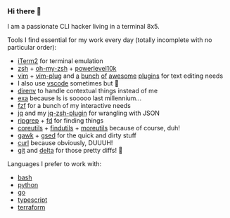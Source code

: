 ### Hi there 👋

I am a passionate CLI hacker living in a terminal 8x5.

Tools I find essential for my work every day (totally incomplete with no particular order):

- [iTerm2](https://iterm2.com/) for terminal emulation
- [zsh](https://www.zsh.org/) + [oh-my-zsh](https://ohmyz.sh) + [powerlevel10k](https://github.com/romkatv/powerlevel10k)
- [vim](https://www.vim.org/) + [vim-plug](https://github.com/junegunn/vim-plug) and 
  [a](https://github.com/tpope/vim-sensible)
  [bunch](https://github.com/easymotion/vim-easymotion) 
  [of](https://github.com/preservim/nerdtree)
  [awesome](https://github.com/dense-analysis/ale)
  [plugins](https://github.com/airblade/vim-gitgutter) for text editing needs
- I also use [vscode](https://code.visualstudio.com/) sometimes but 🤫
- [direnv](https://direnv.net/) to handle contextual things instead of me
- [exa](https://the.exa.website/) because ls is sooooo last millennium...
- [fzf](https://github.com/junegunn/fzf) for a bunch of my interactive needs
- [jq](https://stedolan.github.io/jq/) and my [jq-zsh-plugin](https://github.com/reegnz/jq-zsh-plugin) for wrangling with JSON
- [ripgrep](https://github.com/BurntSushi/ripgrep) + [fd](https://github.com/sharkdp/fd) for finding things
- [coreutils](https://www.gnu.org/software/coreutils/coreutils.html) + 
  [findutils](https://www.gnu.org/software/findutils/) + 
  [moreutils](https://joeyh.name/code/moreutils/) because of course, duh!
- [gawk](https://www.gnu.org/software/gawk/) + [gsed](https://www.gnu.org/software/sed/) for the quick and dirty stuff
- [curl](https://curl.se/) because obviously, DUUUH!
- [git](https://git-scm.com/) and [delta](https://github.com/dandavison/delta) for those pretty diffs! 🤩

Languages I prefer to work with:

- [bash](https://google.github.io/styleguide/shellguide.html)
- [python](https://www.python.org/)
- [go](https://golang.org/)
- [typescript](https://www.typescriptlang.org/)
- [terraform](https://www.terraform.io/)
